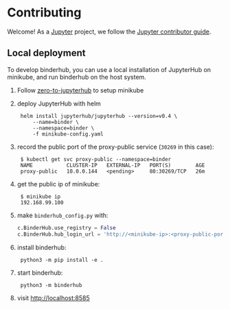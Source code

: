 # Contributing

Welcome! As a [Jupyter](https://jupyter.org) project, we follow the [Jupyter contributor guide](https://jupyter.readthedocs.io/en/latest/contributor/content-contributor.html).

## Local deployment

To develop binderhub, you can use a local installation of JupyterHub on minikube,
and run binderhub on the host system.

1. Follow [zero-to-jupyterhub](https://zero-to-jupyterhub.readthedocs.io/en/latest/setup-jupyterhub.html#install-jupyterhub) to setup minikube

2. deploy JupyterHub with helm

        helm install jupyterhub/jupyterhub --version=v0.4 \
            --name=binder \
            --namespace=binder \
            -f minikube-config.yaml

3. record the public port of the proxy-public service (`30269` in this case):

        $ kubectl get svc proxy-public --namespace=binder
        NAME           CLUSTER-IP   EXTERNAL-IP   PORT(S)        AGE
        proxy-public   10.0.0.144   <pending>     80:30269/TCP   26m

4. get the public ip of minikube:

        $ minikube ip
        192.168.99.100

5. make `binderhub_config.py` with:

    ```python
    c.BinderHub.use_registry = False
    c.BinderHub.hub_login_url = 'http://<minikube-ip>:<proxy-public-port>/hub/tmplogin'
    ```
6. install binderhub:

        python3 -m pip install -e .

7. start binderhub:

        python3 -m binderhub

8. visit [http://localhost:8585](http://localhost:8585)

